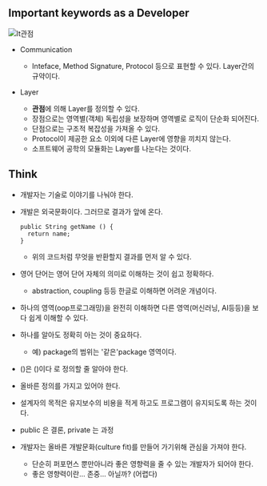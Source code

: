 ## Important keywords as a Developer

![It관점](https://user-images.githubusercontent.com/21189169/89147132-cd06c000-d590-11ea-8a60-fd06966ae17a.jpg)

- Communication
  - Inteface, Method Signature, Protocol 등으로 표현할 수 있다. Layer간의 규약이다.

- Layer
  - **관점**에 의해 Layer를 정의할 수 있다.
  - 장점으로는 영역별(객체) 독립성을 보장하며 영역별로 로직이 단순화 되어진다.
  - 단점으로는 구조적 복잡성을 가져올 수 있다.
  - Protocol이 제공한 요소 이외에 다른 Layer에 영향을 끼치지 않는다.
  - 소프트웨어 공학의 모듈화는 Layer를 나눈다는 것이다.

## Think

- 개발자는 기술로 이야기를 나눠야 한다.

- 개발은 외국문화이다. 그러므로 결과가 앞에 온다.

  ```
  public String getName () {
  	return name;
  }
  ```

  - 위의 코드처럼 무엇을 반환할지 결과를 먼저 알 수 있다.

- 영어 단어는 영어 단어 자체의 의미로 이해하는 것이 쉽고 정확하다.
  - abstraction, coupling 등등 한글로 이해하면 어려운 개념이다.

- 하나의 영역(oop프로그래밍)을 완전히 이해하면 다른 영역(머신러닝, AI등등)을 보다 쉽게 이해할 수 있다.

- 하나를 알아도 정확히 아는 것이 중요하다.
  - 예) package의 범위는 '같은'package 영역이다. 

- ()은 ()이다 로 정의할 줄 알아야 한다.

- 올바른 정의를 가지고 있어야 한다.

- 설계자의 목적은 유지보수의 비용을 적게 하고도 프로그램이 유지되도록 하는 것이다.

- public 은 결론, private 는 과정

- 개발자는 올바른 개발문화(culture fit)를 만들어 가기위해 관심을 가져야 한다. 
  - 단순히 퍼포먼스 뿐만아니라 좋은 영향력을 줄 수 있는 개발자가 되어야 한다.
  - 좋은 영향력이란... 존중... 아닐까? (어렵다)